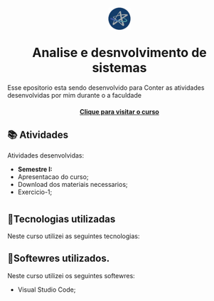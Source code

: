 <h1 align="center">
  <img align="center" alt="Js" height="50" width="50" src="img/download-removebg-preview.png">
  <br> <br>
   Analise e desnvolvimento de sistemas 
</h1>

Esse epositorio esta sendo desenvolvido para Conter as atividades desenvolvidas por mim durante o a faculdade

<h4 align="center">
 <a href="https://www.cursoemvideo.com/curso/javascript/aulas/conhecendo-o-javascript/modulos/como-chegamos-ate-aqui/" id="btn">Clique para visitar o curso</a>
</h4>

## 📚 Atividades

Atividades desenvolvidas:

- **Semestre I:** 
- Apresentacao do curso;
- Download dos materiais necessarios;
- Exercicio-1;
#

## 📂Tecnologias utilizadas

Neste curso utilizei as seguintes tecnologias:

## 📂Softewres utilizados.  

Neste curso utilizei os seguintes softewres:

- Visual Studio Code;



